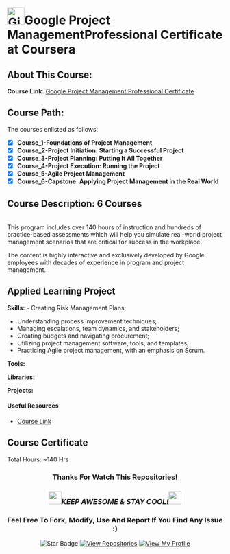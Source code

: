 # <a href="https://github.com/bdfd"><img height=40 src="https://cdn.jsdelivr.net/gh/bdfd/Personal_Image_Repo/4.Stamp/BDFD_Stamp.png" alt="GitHub Followers" /></a>Google Project ManagementProfessional Certificate at Coursera

## About This Course:

**Course Link:** [Google Project Management:Professional Certificate](https://www.coursera.org/professional-certificates/google-project-management)

## Course Path:

The courses enlisted as follows:

- [x] **Course_1-Foundations of Project Management**
- [x] **Course_2-Project Initiation: Starting a Successful Project**
- [x] **Course_3-Project Planning: Putting It All Together**
- [x] **Course_4-Project Execution: Running the Project**
- [x] **Course_5-Agile Project Management**
- [x] **Course_6-Capstone: Applying Project Management in the Real World**

## Course Description: 6 Courses

<br/>
This program includes over 140 hours of instruction and hundreds of practice-based assessments which will help you simulate real-world project management scenarios that are critical for success in the workplace.

The content is highly interactive and exclusively developed by Google employees with decades of experience in program and project management.

## Applied Learning Project

**Skills:** - Creating Risk Management Plans;

- Understanding process improvement techniques;
- Managing escalations, team dynamics, and stakeholders;
- Creating budgets and navigating procurement;
- Utilizing project management software, tools, and templates;
- Practicing Agile project management, with an emphasis on Scrum.

**Tools:**

**Libraries:**

**Projects:**

#### Useful Resources

- [Course Link](https://www.coursera.org/professional-certificates/google-project-management)

## Course Certificate

Total Hours: ~140 Hrs

<div align="center">

### Thanks For Watch This Repositories!

### <img src="https://media.giphy.com/media/WUlplcMpOCEmTGBtBW/giphy.gif" width="30"><i>KEEP AWESOME & STAY COOL!</i><img src="https://media.giphy.com/media/WUlplcMpOCEmTGBtBW/giphy.gif" width="30">

### Feel Free To Fork, Modify, Use And Report If You Find Any Issue :)

![Star Badge](https://img.shields.io/static/v1?label=%F0%9F%8C%9F&message=If%20Useful&style=style=flat&color=BC4E99)
[![View Repositories](https://img.shields.io/badge/View-My_Repositories-blue?logo=GitHub)](https://github.com/bdfd?tab=repositories)
[![View My Profile](https://img.shields.io/badge/View-My_Profile-green?logo=GitHub)](https://github.com/bdfd)

</div>

<!-- ![Certificate](https://cdn.jsdelivr.net/gh/BDFD-LearningGround/Certificate-Folder/6.0-Others/Course-Version%20Control%20with%20Git/Course-Version%20Control%20with%20Git.jpeg) -->
